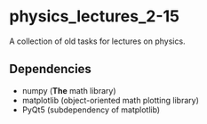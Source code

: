 # physics_lectures_2-15

A collection of old tasks for lectures on physics.

## Dependencies

- numpy (**The** math library)
- matplotlib (object-oriented math plotting library)
- PyQt5 (subdependency of matplotlib)
